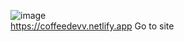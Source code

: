 ![image](https://github.com/user-attachments/assets/f64b8ac9-0a11-4d53-8dfb-e2d33f90ced5) <br/>
https://coffeedevv.netlify.app Go to site
